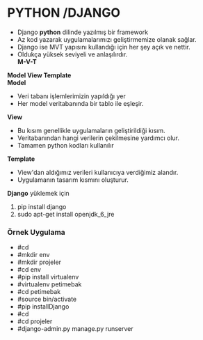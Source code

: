 PYTHON /DJANGO
==============
- Django **python** dilinde yazılmış bir framework  
- Az kod yazarak uygulamalarımızı geliştirmemize olanak sağlar.
- Django ise MVT yapısını kullandığı için her şey açık ve nettir.
- Oldukça yüksek seviyeli ve anlaşılırdır.  
**M-V-T**  

 
**Model View Template**  
**Model** 
 
- Veri tabanı işlemlerimizin yapıldığı yer  
- Her model veritabanında bir tablo ile eşleşir.

**View** 
 
- Bu kısım genellikle uygulamaların geliştirildiği kısım.  
- Veritabanından hangi verilerin çekilmesine yardımcı olur.  
- Tamamen python kodları kullanılır


**Template**  

- View'dan aldığımız verileri kullanıcıya verdiğimiz alandır.  
- Uygulamanın tasarım kısmını oluşturur.

**Django** yüklemek için  
1. pip install django  
2. sudo apt-get install openjdk_6_jre

### Örnek Uygulama 
  
- #cd  
- #mkdir env  
- #mkdir projeler
- #cd env
- #pip install virtualenv
- #virtualenv petimebak  
- #cd petimebak  
- #source bin/activate
- #pip installDjango
- #cd  
- #cd projeler 
- #django-admin.py manage.py runserver  




 


 

 

